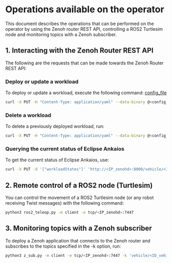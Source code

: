 # Operations available on the operator

This document describes the operations that can be performed on the operator by using the Zenoh router REST API, controlling a ROS2 Turtlesim node and monitoring topics with a Zenoh subscriber.

## 1. Interacting with the Zenoh Router REST API

The following are the requests that can be made towards the Zenoh Router REST API:

### Deploy or update a workload
To deploy or update a workload, execute the following command:  [config_file](https://github.com/izaballa/SDV/tree/main/Zenoh-Architecture/SDV-Layer/config)
```bash
curl -X PUT -H "Content-Type: application/yaml" --data-binary @<config_file>.yaml 'http://<IP-zenohd>:8000/vehicle/<ID_vehicle>/manifest/apply/req'
```

### Delete a workload
To delete a previously deployed workload, run:
```bash
curl -X PUT -H "Content-Type: application/yaml" --data-binary @<config_file>.yaml 'http://<IP_zenohd>:8000/vehicle/<ID_vehicle>/manifest/delete/req'
```

### Querying the current status of Eclipse Ankaios
To get the current status of Eclipse Ankaios, use:
```bash
curl -X PUT -d '["workloadStates"]' 'http://<IP_zenohd>:8000/vehicle/<ID-vehicle>/state/delete/req'
```

## 2. Remote control of a ROS2 node (Turtlesim)

You can control the movement of a ROS2 Turtlesim node (or any robot receiving Twist messages) with the following command:
```bash
python3 ros2_teleop.py -m client -e tcp/<IP_zenohd>:7447
```

## 3. Monitoring topics with a Zenoh subscriber

To deploy a Zenoh application that connects to the Zenoh router and subscribes to the topics specified in the -k option, run:
```bash
python3 z_sub.py -m client -e tcp/<IP_zenohd>:7447 -k 'vehicle/<ID_vehicle>/**'
```
